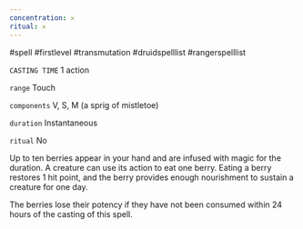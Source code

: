 ```yaml
---
concentration: 𐄂
ritual: 𐄂
---
```

#spell #firstlevel #transmutation #druidspelllist #rangerspelllist

`CASTING TIME`
1 action

`range`
Touch

`components`
V, S, M (a sprig of mistletoe)

`duration`
Instantaneous

`ritual`
No

Up to ten berries appear in your hand and are infused with magic for the duration. A creature can use its action to eat one berry. Eating a berry restores 1 hit point, and the berry provides enough nourishment to sustain a creature for one day.

The berries lose their potency if they have not been consumed within 24 hours of the casting of this spell.
